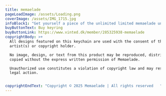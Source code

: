 ```yaml
---
title: memaelade
pageLoadImage: /assets/Loading.png
coverImage: /assets/IMG_1715.jpg
infoBlock1: "Get yourself a piece of the unlimited limited memaelade universe before it's too late. Each keyring represents a unique item from the memaelade memescape."
buyButtonText: Buy keyring
buyButtonLink: https://www.vinted.dk/member/285325938-memaelade
copyrightBody: >+
  All designs featured on this keychain are used with the consent of the
  artist(s) or copyright holder.

  No image, design, or text from this product may be reproduced, distributed, or
  copied without the express written permission of Memaelade.

  Unauthorized use constitutes a violation of copyright law and may result in
  legal action.


copyrightEndText: "Copyright © 2025 Memaelade | All rights reserved   "
---
```

